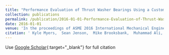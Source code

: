 ```yaml
---
title: "Performance Evaluation of Thrust Washer Bearings Using a Customized Bench Scale Test Rig"
collection: publications
permalink: /publication/2016-01-01-Performance-Evaluation-of-Thrust-Washer-Bearings-Using-a-Customized-Bench-Scale-Test-Rig
date: 2016-01-01
venue: 'In the proceedings of ASME 2016 International Mechanical Engineering Congress and Exposition'
citation: ' Kyle Myers,  Sean Jenson,  Mike Brooksbank,  Muhammad Ali,  Khairul Alam,  Junghun Choi,  Jay Wilhelm,  Joseph Gillespie,  Richard Walker, &quot;Performance Evaluation of Thrust Washer Bearings Using a Customized Bench Scale Test Rig.&quot; In the proceedings of ASME 2016 International Mechanical Engineering Congress and Exposition, 2016.'
---
```

Use [Google Scholar](https://scholar.google.com/scholar?q=Performance+Evaluation+of+Thrust+Washer+Bearings+Using+a+Customized+Bench+Scale+Test+Rig){:target="_blank"} for full citation